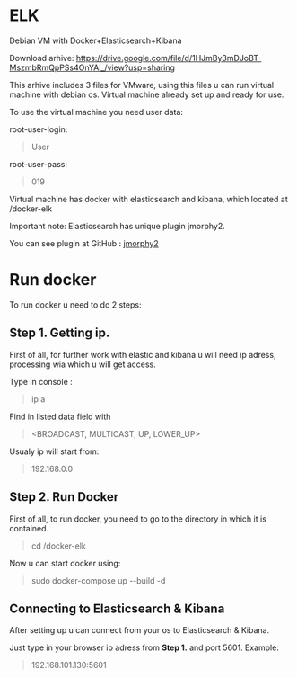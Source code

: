 # ELK
Debian VM with Docker+Elasticsearch+Kibana

Download arhive: https://drive.google.com/file/d/1HJmBy3mDJoBT-MszmbRmQpPSs4OnYAi_/view?usp=sharing

This arhive includes 3 files for VMware, using this files u can run virtual machine with debian os.
Virtual machine already set up and ready for use.

To use the virtual machine you need user data:

root-user-login:
>User

root-user-pass: 
>019

Virtual machine has docker with elasticsearch and kibana, which located at /docker-elk

Important note: Elasticsearch has unique plugin jmorphy2. 

You can see plugin at GitHub : [jmorphy2](https://github.com/anti-social/jmorphy2)

# Run docker

To run docker u need to do 2 steps:

## Step 1. Getting ip.
First of all, for further work with elastic and kibana u will need ip adress, processing wia which u will get access.

Type in console : 
>ip a

Find in listed data field with 
><BROADCAST, MULTICAST, UP, LOWER_UP>

Usualy ip will start from: 
>192.168.0.0

## Step 2. Run Docker
First of all, to run docker, you need to go to the directory in which it is contained.
>cd /docker-elk

Now u can start docker using:
>sudo docker-compose up --build -d

## Connecting to Elasticsearch & Kibana
After setting up u can connect from your os to Elasticsearch & Kibana.

Just type in your browser ip adress from **Step 1.** and port  5601. 
Example:
>192.168.101.130:5601
